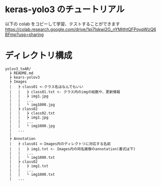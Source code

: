 # keras-yolo3 のチュートリアル

以下の colab をコピーして学習、テストすることができます
https://colab.research.google.com/drive/1pi7Iskwi2G_nYMithtQFPoyqWzQ6BFmp?usp=sharing


# ディレクトリ構成
```
yolov3_toAR/
  ┝ README.md
  ┝ kears-yolov3
  ┝ Images
  |   ┝ class01 <-クラス名はなんでもいい
  |   |   ┝ class01.txt <- クラス内のimgの総数や、更新情報
  |   |   ┝ img1.jpg
  |   |   ...
  |   |   └ img1000.jpg
  |   ┝ class02
  |   |   ┝ class02.txt
  |   |   ┝ img1.jpg
  |   |   ...
  |   |   └ img1000.jpg
  |   ...
  |
  ┝ Annotation
  |   ┝ class01 <-Images内のディレクトリに対応する名前
  |   |   ┝ img1.txt <- Images内の同名画像のannotation(書式は下)
  |   |   ...
  |   |   └ img1000.txt
  |   ┝ class02
  |   |   ┝ img1.txt
  |   |   ...
  |   |   └ img1000.txt
  |   ...
```
